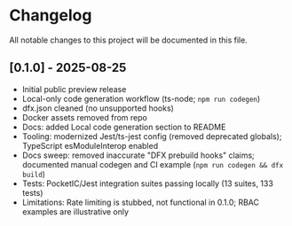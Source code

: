# Changelog

All notable changes to this project will be documented in this file.

## [0.1.0] - 2025-08-25
- Initial public preview release
- Local-only code generation workflow (ts-node; `npm run codegen`)
- dfx.json cleaned (no unsupported hooks)
- Docker assets removed from repo
- Docs: added Local code generation section to README
 - Tooling: modernized Jest/ts-jest config (removed deprecated globals); TypeScript esModuleInterop enabled
 - Docs sweep: removed inaccurate "DFX prebuild hooks" claims; documented manual codegen and CI example (`npm run codegen && dfx build`)
 - Tests: PocketIC/Jest integration suites passing locally (13 suites, 133 tests)
 - Limitations: Rate limiting is stubbed, not functional in 0.1.0; RBAC examples are illustrative only
